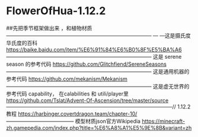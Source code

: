 # FlowerOfHua-1.12.2

##先把季节框架做出来 ，和植物材质 
————————————————————————————
— —这是摄氏度 华氏度的百科
https://baike.baidu.com/item/%E6%91%84%E6%B0%8F%E5%BA%A6
————————————————————————————
这是 serene season 的参考代码
 https://github.com/Glitchfiend/SereneSeasons
————————————————————————————
这是通用机器的参考代码
https://github.com/mekanism/Mekanism
————————————————————————————
这是虚无世界的参考代码 capability， 在calabilities 和 utili/player里
https://github.com/Tslat/Advent-Of-Ascension/tree/master/source
————————————————————————————————//
1.12.2教程 
https://harbinger.covertdragon.team/chapter-10/
—————————————
模型材质json官方Wikipedia
https://minecraft-zh.gamepedia.com/index.php?title=%E6%A8%A1%E5%9E%8B&variant=zh
